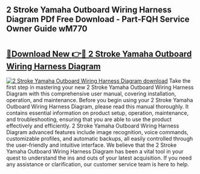 ## 2 Stroke Yamaha Outboard Wiring Harness Diagram PDf Free Download - Part-FQH Service Owner Guide wM770

# <h2><a href="http://dfov306.blite.top/?on=2+Stroke+Yamaha+Outboard+Wiring+Harness+Diagram">🔗Download New 👉🔴 2 Stroke Yamaha Outboard Wiring Harness Diagram</a></h2>

[![2 Stroke Yamaha Outboard Wiring Harness Diagram download](https://i.imgur.com/lujVjoI.png)](http://dfov306.blite.top/?on=2+Stroke+Yamaha+Outboard+Wiring+Harness+Diagram)
Take the first step in mastering your new 2 Stroke Yamaha Outboard Wiring Harness Diagram with this comprehensive user manual, covering installation, operation, and maintenance. Before you begin using your 2 Stroke Yamaha Outboard Wiring Harness Diagram, please read this manual thoroughly. It contains essential information on product setup, operation, maintenance, and troubleshooting, ensuring that you are able to use the product effectively and efficiently. 2 Stroke Yamaha Outboard Wiring Harness Diagram advanced features include image recognition, voice commands, customizable profiles, and automatic backups, all easily controlled through the user-friendly and intuitive interface. We believe that the 2 Stroke Yamaha Outboard Wiring Harness Diagram has been a vital tool in your quest to understand the ins and outs of your latest acquisition. If you need any assistance or clarification, our customer service team is here to help.
